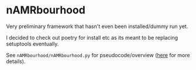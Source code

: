 # nAMRbourhood

Very preliminary framework that hasn't even been installed/dummy run yet.

I decided to check out poetry for install etc as its meant to be replacing setuptools eventually.

See `nAMRbourhood/nAMRbourhood.py` for pseudocode/overview ([here](https://docs.google.com/document/d/1zUNDg6yP9lo60-el7IJbtOxY6WLz7v5Ub4QuPbfBc0k/edit) for more details).

